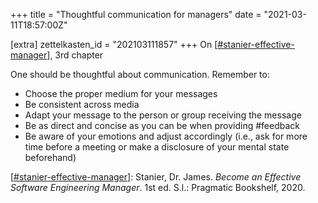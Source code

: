 +++
title = "Thoughtful communication for managers"
date = "2021-03-11T18:57:00Z"

[extra]
zettelkasten_id = "202103111857"
+++
On [[#stanier-effective-manager](/zettelkasten/tags/stanier-effective-manager)], 3rd chapter

One should be thoughtful about communication. Remember to:
- Choose the proper medium for your messages
- Be consistent across media
- Adapt your message to the person or group receiving the message
- Be as direct and concise as you can be when providing #feedback
- Be aware of your emotions and adjust accordingly (i.e., ask for more time before a meeting or make a disclosure of your mental state beforehand)

[[#stanier-effective-manager](/zettelkasten/tags/stanier-effective-manager)]: Stanier, Dr. James. _Become an Effective Software Engineering Manager_. 1st ed. S.l.: Pragmatic Bookshelf, 2020.
